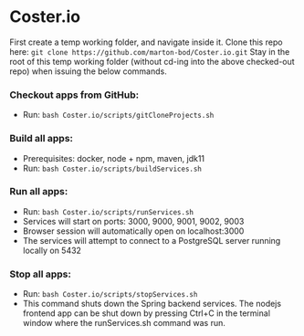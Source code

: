 # Coster.io

First create a temp working folder, and navigate inside it. 
Clone this repo here: `git clone https://github.com/marton-bod/Coster.io.git`
Stay in the root of this temp working folder (without cd-ing into the above checked-out repo) when issuing the below commands.

### Checkout apps from GitHub:
* Run: `bash Coster.io/scripts/gitCloneProjects.sh`

### Build all apps:
* Prerequisites: docker, node + npm, maven, jdk11
* Run: `bash Coster.io/scripts/buildServices.sh`

### Run all apps:
* Run: `bash Coster.io/scripts/runServices.sh`
* Services will start on ports: 3000, 9000, 9001, 9002, 9003
* Browser session will automatically open on localhost:3000
* The services will attempt to connect to a PostgreSQL server running locally on 5432

### Stop all apps:
- Run: `bash Coster.io/scripts/stopServices.sh`
- This command shuts down the Spring backend services. The nodejs frontend app can be shut down by pressing Ctrl+C in the terminal window where the runServices.sh command was run.
